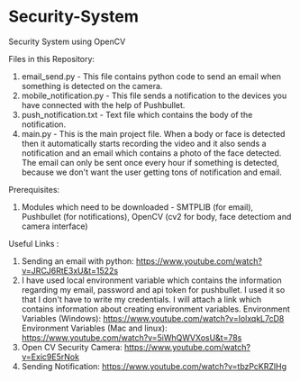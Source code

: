 # Security-System
Security System using OpenCV

Files in this Repository:
1. email_send.py - This file contains python code to send an email when something is detected on the camera.
2. mobile_notification.py - This file sends a notification to the devices you have connected with the help of Pushbullet.
3. push_notification.txt - Text file which contains the body of the notification.
4. main.py - This is the main project file. When a body or face is detected then it automatically starts recording the video and it also sends a notification and an email which contains a photo of the face detected. The email can only be sent once every hour if something is detected, because we don't want the user getting tons of notification and email.


Prerequisites:
1. Modules which need to be downloaded - SMTPLIB (for email), Pushbullet (for notifications), OpenCV (cv2 for body, face detectiom and camera interface)

Useful Links :
1. Sending an email with python: https://www.youtube.com/watch?v=JRCJ6RtE3xU&t=1522s
2. I have used local environment variable which contains the information regarding my email, password and api token for pushbullet. I used it so that I don't have to write my credentials. I will attach a link which contains information about creating environment variables.
Environment Variables (Windows): https://www.youtube.com/watch?v=IolxqkL7cD8   
Environment Variables (Mac and linux): https://www.youtube.com/watch?v=5iWhQWVXosU&t=78s
3. Open CV Security Camera: https://www.youtube.com/watch?v=Exic9E5rNok
4. Sending Notification: https://www.youtube.com/watch?v=tbzPcKRZlHg

